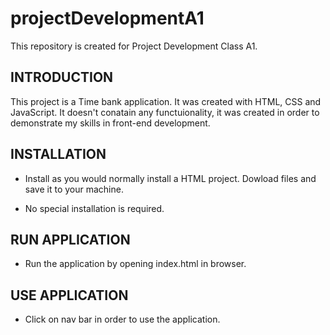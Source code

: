 # projectDevelopmentA1
This repository is created for Project Development Class A1.

INTRODUCTION
------------

This project is a Time bank application. It was created with HTML, CSS and JavaScript.
It doesn't conatain any functuionality, it was created in order to demonstrate my skills in front-end development.


INSTALLATION
------------
 
 * Install as you would normally install a HTML project. Dowload files and save it to your machine.

 * No special installation is required.
 
RUN APPLICATION
------------
 
 * Run the application by opening index.html in browser.
 
 USE APPLICATION
------------
 
 * Click on nav bar in order to use the application.
